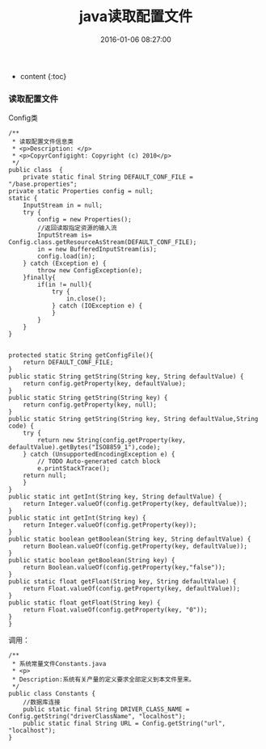 ﻿---
layout: post
title:  "java读取配置文件"
date:   2016-01-06 08:27:00
categories: java
excerpt:  java读取配置文件
---

* content
{:toc}




### 读取配置文件
Config类


    /**
     * 读取配置文件信息类
     * <p>Description: </p>
     * <p>CopyrConfigight: Copyright (c) 2010</p>
     */
    public class  {
        private static final String DEFAULT_CONF_FILE = "/base.properties";
    private static Properties config = null;
    static {
        InputStream in = null;
        try {
            config = new Properties();
            //返回读取指定资源的输入流  
            InputStream is= Config.class.getResourceAsStream(DEFAULT_CONF_FILE);
            in = new BufferedInputStream(is);
            config.load(in);
        } catch (Exception e) {
            throw new ConfigException(e);
        }finally{
            if(in != null){
                try {
                    in.close();
                } catch (IOException e) {
                }
            }
        }
    }
    
    
    protected static String getConfigFile(){
        return DEFAULT_CONF_FILE;
    }
    public static String getString(String key, String defaultValue) {
        return config.getProperty(key, defaultValue);
    }
    public static String getString(String key) {
        return config.getProperty(key, null);
    }
    public static String getString(String key, String defaultValue,String code) {
        try {
            return new String(config.getProperty(key, defaultValue).getBytes("ISO8859_1"),code);
        } catch (UnsupportedEncodingException e) {
            // TODO Auto-generated catch block
            e.printStackTrace();
        return null;
        }
    }
    public static int getInt(String key, String defaultValue) {
        return Integer.valueOf(config.getProperty(key, defaultValue));
    }
    public static int getInt(String key) {
        return Integer.valueOf(config.getProperty(key));
    }
    public static boolean getBoolean(String key, String defaultValue) {
        return Boolean.valueOf(config.getProperty(key, defaultValue));
    }
    public static boolean getBoolean(String key) {
        return Boolean.valueOf(config.getProperty(key,"false"));
    }
    public static float getFloat(String key, String defaultValue) {
        return Float.valueOf(config.getProperty(key, defaultValue));
    }
    public static float getFloat(String key) {
        return Float.valueOf(config.getProperty(key, "0"));
    }
    }


调用：

    /**
     * 系统常量文件Constants.java
     * <p>
     * Description:系统有关产量的定义要求全部定义到本文件里来。
     */
    public class Constants {
        //数据库连接
        public static final String DRIVER_CLASS_NAME = Config.getString("driverClassName", "localhost");
        public static final String URL = Config.getString("url", "localhost"); 
    }